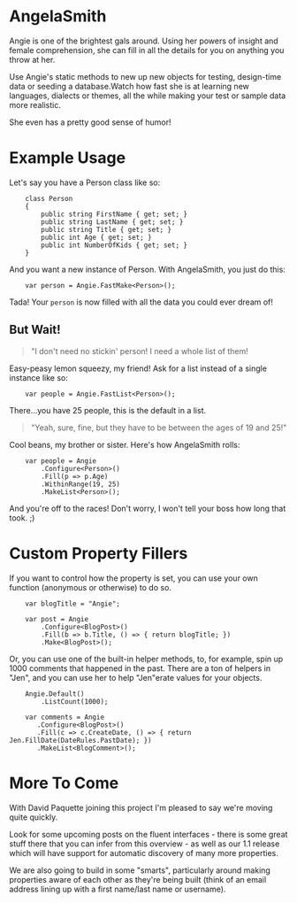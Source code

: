 AngelaSmith
===========

Angie is one of the brightest gals around.  Using her powers of insight and female comprehension, she can fill in all the details for you on anything you throw at her.  

Use Angie's static methods to new up new objects for testing, design-time data or seeding a database.Watch how fast she is at learning new languages, dialects or themes, all the while making your test or sample data more realistic. 

She even has a pretty good sense of humor!

Example Usage
===========
Let's say you have a Person class like so:

```
    class Person
    {
        public string FirstName { get; set; }
        public string LastName { get; set; }
        public string Title { get; set; }
        public int Age { get; set; }
        public int NumberOfKids { get; set; }
    }
```

And you want a new instance of Person.  With AngelaSmith, you just do this:

```
    var person = Angie.FastMake<Person>();
```

Tada!  Your `person` is now filled with all the data you could ever dream of!

## But Wait!

>"I don't need no stickin' person! I need a whole list of them! 

Easy-peasy lemon squeezy, my friend!  Ask for a list instead of a single instance like so:

```
    var people = Angie.FastList<Person>();
```

There...you have 25 people, this is the default in a list.

>"Yeah, sure, fine, but they have to be between the ages of 19 and 25!" 

Cool beans, my brother or sister.  Here's how AngelaSmith rolls:

```
    var people = Angie
        .Configure<Person>()
        .Fill(p => p.Age)
        .WithinRange(19, 25)
        .MakeList<Person>();
```

And you're off to the races!  Don't worry, I won't tell your boss how long that took.  ;)

Custom Property Fillers
===========

If you want to control how the property is set, you can use your own function (anonymous or otherwise) to do so.

```
    var blogTitle = "Angie";

    var post = Angie
        .Configure<BlogPost>()
        .Fill(b => b.Title, () => { return blogTitle; })
        .Make<BlogPost>();
```

Or, you can use one of the built-in helper methods, to, for example, spin up 1000 comments that happened in the past.  There are a ton of helpers in "Jen", and you can use her to help "Jen"erate values for your objects.

```
    Angie.Default()
        .ListCount(1000);

    var comments = Angie
       .Configure<BlogPost>()
       .Fill(c => c.CreateDate, () => { return Jen.FillDate(DateRules.PastDate); })
       .MakeList<BlogComment>();
```


More To Come
===========
With David Paquette joining this project I'm pleased to say we're moving quite quickly.

Look for some upcoming posts on the fluent interfaces - there is some great stuff there that you can infer from this overview - as well as our 1.1 release which will have support for automatic discovery of many more properties.

We are also going to build in some "smarts", particularly around making properties aware of each other as they're being built (think of an email address lining up with a first name/last name or username).


